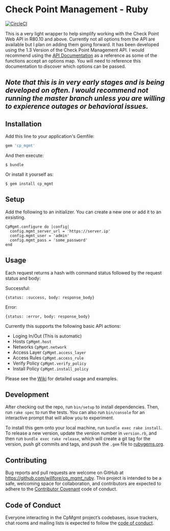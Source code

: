 # Check Point Management - Ruby

[![CircleCI](https://circleci.com/gh/willfore/cp_mgmt_ruby.svg?style=svg)](https://circleci.com/gh/willfore/cp_mgmt_ruby)

This is a very light wrapper to help simplify working with the Check Point Web API in R80.10 and above. Currently  not all options from the API are available but I plan on adding them going forward. It has been developed using the 1.3 Version of the Check Point Management API. I would recommend using the [API Documentation](https://sc1.checkpoint.com/documents/latest/APIs/index.html#introduction~v1.3%20) as a reference as some of the functions accept an options map. You will need to reference this documentation to discover which options can be passed.

## *Note that this is in very early stages and is being developed on often. I would recommend not running the master branch unless you are willing to expierence outages or behavioral issues.*

## Installation

Add this line to your application's Gemfile:

```ruby
gem 'cp_mgmt'
```

And then execute:

    $ bundle

Or install it yourself as:

    $ gem install cp_mgmt

## Setup

Add the following to an initializer. You can create a new one or add it to an exsisting.

```
CpMgmt.configure do |config|
  config.mgmt_server_url = 'https://server.ip'
  config.mgmt_user = 'admin'
  config.mgmt_pass = 'some_password'
end
```

## Usage

Each request returns a hash with command status followed by the request status and body:

Successful:

`{status: :success, body: response_body}`

Error:

`{status: :error, body: response_body}`

Currently this supports the following basic API actions:

- Loging In/Out (This is automatic)
- Hosts `CpMgmt.host`
- Networks `CpMgmt.network`
- Access Layer `CpMgmt.access_layer`
- Access Rules `CpMgmt.access_rule`
- Verify Policy `CpMgmt.verify_policy`
- Install Policy `CpMgmt.install_policy`

Please see the [Wiki](https://github.com/willfore/cp_mgmt_ruby/wiki) for detailed usage and examples.

## Development

After checking out the repo, run `bin/setup` to install dependencies. Then, run `rake spec` to run the tests. You can also run `bin/console` for an interactive prompt that will allow you to experiment.

To install this gem onto your local machine, run `bundle exec rake install`. To release a new version, update the version number in `version.rb`, and then run `bundle exec rake release`, which will create a git tag for the version, push git commits and tags, and push the `.gem` file to [rubygems.org](https://rubygems.org).

## Contributing

Bug reports and pull requests are welcome on GitHub at https://github.com/willfore/cp_mgmt_ruby. This project is intended to be a safe, welcoming space for collaboration, and contributors are expected to adhere to the [Contributor Covenant](http://contributor-covenant.org) code of conduct.

## Code of Conduct

Everyone interacting in the CpMgmt project’s codebases, issue trackers, chat rooms and mailing lists is expected to follow the [code of conduct](https://github.com/willfore/cp_mgmt_ruby/blob/master/CODE_OF_CONDUCT.md).
